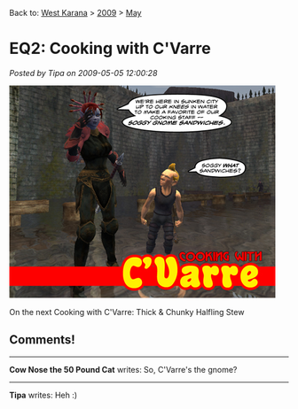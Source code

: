 Back to: [West Karana](/posts/westkarana.md) > [2009](/posts/2009/westkarana.md) > [May](./westkarana.md)
# EQ2: Cooking with C'Varre

*Posted by Tipa on 2009-05-05 12:00:28*

![Cooking with C'Varre](../../../uploads/2009/05/cookingwithcvarre.jpg "Cooking with C'Varre")

On the next Cooking with C'Varre: Thick & Chunky Halfling Stew

## Comments!

---

**Cow Nose the 50 Pound Cat** writes: So, C'Varre's the gnome?

---

**Tipa** writes: Heh :)

